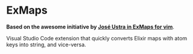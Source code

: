 # ExMaps

**Based on the awesome initiative by [José Ustra in ExMaps for vim](https://github.com/ustrajunior/ex_maps)**.

Visual Studio Code extension that quickly converts Elixir maps with atom keys into string, and vice-versa.
